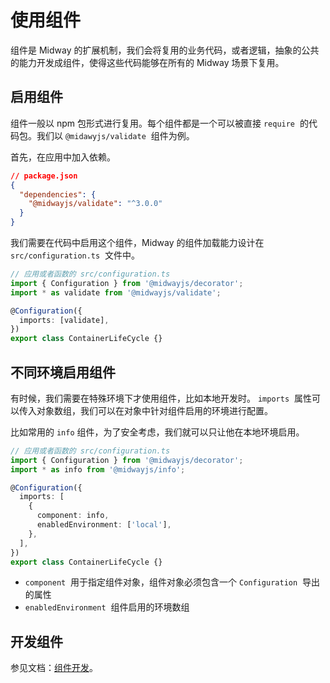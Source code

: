 # 使用组件

组件是 Midway 的扩展机制，我们会将复用的业务代码，或者逻辑，抽象的公共的能力开发成组件，使得这些代码能够在所有的 Midway 场景下复用。



## 启用组件

组件一般以 npm 包形式进行复用。每个组件都是一个可以被直接 `require`  的代码包。我们以 `@midawyjs/validate`  组件为例。

首先，在应用中加入依赖。

```json
// package.json
{
  "dependencies": {
    "@midwayjs/validate": "^3.0.0"
  }
}
```

我们需要在代码中启用这个组件，Midway 的组件加载能力设计在 `src/configuration.ts`  文件中。

```typescript
// 应用或者函数的 src/configuration.ts
import { Configuration } from '@midwayjs/decorator';
import * as validate from '@midwayjs/validate';

@Configuration({
  imports: [validate],
})
export class ContainerLifeCycle {}
```



## 不同环境启用组件

有时候，我们需要在特殊环境下才使用组件，比如本地开发时。 `imports`  属性可以传入对象数组，我们可以在对象中针对组件启用的环境进行配置。

比如常用的 `info` 组件，为了安全考虑，我们就可以只让他在本地环境启用。

```typescript
// 应用或者函数的 src/configuration.ts
import { Configuration } from '@midwayjs/decorator';
import * as info from '@midwayjs/info';

@Configuration({
  imports: [
    {
      component: info,
      enabledEnvironment: ['local'],
    },
  ],
})
export class ContainerLifeCycle {}
```

- `component`  用于指定组件对象，组件对象必须包含一个 `Configuration`  导出的属性
- `enabledEnvironment`  组件启用的环境数组



## 开发组件

参见文档：[组件开发](component_development)。
